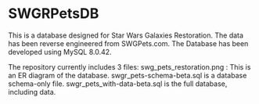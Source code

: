 # SWGRPetsDB
This is a database designed for Star Wars Galaxies Restoration.  The data has been reverse engineered from SWGPets.com.  The Database has been developed using MySQL 8.0.42.

The repository currently includes 3 files:
swg_pets_restoration.png :  This is an ER diagram of the database.
swgr_pets-schema-beta.sql is a database schema-only file.
swgr_pets_with-data-beta.sql is the full database, including data.
